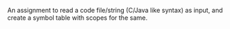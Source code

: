 An assignment to read a code file/string (C/Java like syntax) as input, and create a symbol table with scopes for the same.